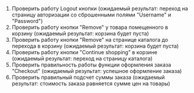 1) Проверить работу Logout кнопки (ожидаемый результат: переход на страницу авторизации со сброшенными полями "Username" и "Password")
2) Проверить работу кнопки "Remove" у товара помещенного в корзину (ожидаемый результат: корзина будет пуста)
3) Проверить работу кнопки "Remove" на странице каталога до перехода в корзину (ожидаемый результат: корзина будет пуста)
4) Проверить работу кнопки "Continue shopping" в корзине (ожидаемый результат: переход на страницу каталога)
5) Проверить правильность работы функции оформления заказа "Checkout" (ожидаемый результат: успешное оформление заказа)
6) Проверить правильный подсчет суммы заказа (ожидаемый результат: стоимость заказа равняется сумме цен на товары)